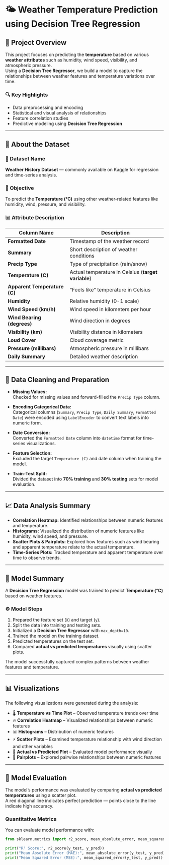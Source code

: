 # 🌤 Weather Temperature Prediction using Decision Tree Regression

## 📘 Project Overview
This project focuses on predicting the **temperature** based on various **weather attributes** such as humidity, wind speed, visibility, and atmospheric pressure.  
Using a **Decision Tree Regressor**, we build a model to capture the relationships between weather features and temperature variations over time.

### 🔍 Key Highlights
- Data preprocessing and encoding  
- Statistical and visual analysis of relationships  
- Feature correlation studies  
- Predictive modeling using **Decision Tree Regression**

---

## 🧩 About the Dataset

### 📂 Dataset Name
**Weather History Dataset** — commonly available on Kaggle for regression and time-series analysis.

### 🧠 Objective
To predict the **Temperature (°C)** using other weather-related features like humidity, wind, pressure, and visibility.

### 📊 Attribute Description

| Column Name | Description |
|-------------|-------------|
| **Formatted Date** | Timestamp of the weather record |
| **Summary** | Short description of weather conditions |
| **Precip Type** | Type of precipitation (rain/snow) |
| **Temperature (C)** | Actual temperature in Celsius (**target variable**) |
| **Apparent Temperature (C)** | “Feels like” temperature in Celsius |
| **Humidity** | Relative humidity (0-1 scale) |
| **Wind Speed (km/h)** | Wind speed in kilometers per hour |
| **Wind Bearing (degrees)** | Wind direction in degrees |
| **Visibility (km)** | Visibility distance in kilometers |
| **Loud Cover** | Cloud coverage metric |
| **Pressure (millibars)** | Atmospheric pressure in millibars |
| **Daily Summary** | Detailed weather description |

---

## 🧹 Data Cleaning and Preparation

- **Missing Values:**  
  Checked for missing values and forward-filled the `Precip Type` column.  

- **Encoding Categorical Data:**  
  Categorical columns (`Summary`, `Precip Type`, `Daily Summary`, `Formatted Date`) were encoded using `LabelEncoder` to convert text labels into numeric form.  

- **Date Conversion:**  
  Converted the `Formatted Date` column into `datetime` format for time-series visualizations.  

- **Feature Selection:**  
  Excluded the target `Temperature (C)` and date column when training the model.  

- **Train-Test Split:**  
  Divided the dataset into **70% training** and **30% testing** sets for model evaluation.

---

## 📈 Data Analysis Summary

- **Correlation Heatmap:** Identified relationships between numeric features and temperature.  
- **Histograms:** Visualized the distribution of numeric features like humidity, wind speed, and pressure.  
- **Scatter Plots & Pairplots:** Explored how features such as wind bearing and apparent temperature relate to the actual temperature.  
- **Time-Series Plots:** Tracked temperature and apparent temperature over time to observe trends.

---

## 🔬 Model Summary

A **Decision Tree Regression** model was trained to predict **Temperature (°C)** based on weather features.

### ⚙️ Model Steps
1. Prepared the feature set (`X`) and target (`y`).  
2. Split the data into training and testing sets.  
3. Initialized a **Decision Tree Regressor** with `max_depth=10`.  
4. Trained the model on the training dataset.  
5. Predicted temperatures on the test set.  
6. Compared **actual vs predicted temperatures** visually using scatter plots.

The model successfully captured complex patterns between weather features and temperature.

---

## 📊 Visualizations

The following visualizations were generated during the analysis:

- 🌡 **Temperature vs Time Plot** – Observed temperature trends over time  
- 🔥 **Correlation Heatmap** – Visualized relationships between numeric features  
- 📊 **Histograms** – Distribution of numeric features  
- ⚡ **Scatter Plots** – Examined temperature relationship with wind direction and other variables  
- 🎯 **Actual vs Predicted Plot** – Evaluated model performance visually  
- 🧩 **Pairplots** – Explored pairwise relationships between numeric features

---

## 🧮 Model Evaluation

The model’s performance was evaluated by comparing **actual vs predicted temperatures** using a scatter plot.  
A red diagonal line indicates perfect prediction — points close to the line indicate high accuracy.

### Quantitative Metrics
You can evaluate model performance with:

```python
from sklearn.metrics import r2_score, mean_absolute_error, mean_squared_error

print("R² Score:", r2_score(y_test, y_pred))
print("Mean Absolute Error (MAE):", mean_absolute_error(y_test, y_pred))
print("Mean Squared Error (MSE):", mean_squared_error(y_test, y_pred))
